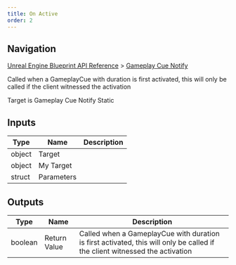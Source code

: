 ```yaml
---
title: On Active
order: 2
---
```

## Navigation

[Unreal Engine Blueprint API Reference](https://dev.epicgames.com/documentation/en-us/unreal-engine/BlueprintAPI) > [Gameplay Cue Notify](https://dev.epicgames.com/documentation/en-us/unreal-engine/BlueprintAPI/GameplayCueNotify)

Called when a GameplayCue with duration is first activated, this will only be called if the client witnessed the activation

Target is Gameplay Cue Notify Static

## Inputs

| Type | Name | Description |
| --- | --- | --- |
| object | Target |  |
| object | My Target |  |
| struct | Parameters |  |

## Outputs

| Type | Name | Description |
| --- | --- | --- |
| boolean | Return Value | Called when a GameplayCue with duration is first activated, this will only be called if the client witnessed the activation |
